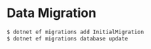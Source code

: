 ﻿# Data Migration

```bash
$ dotnet ef migrations add InitialMigration
$ dotnet ef migrations database update
```